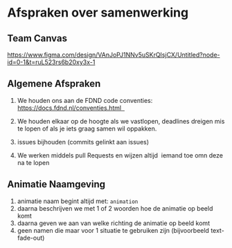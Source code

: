 # Afspraken over samenwerking


## Team Canvas
https://www.figma.com/design/VAnJoPJ1NNv5uSKrQIsjCX/Untitled?node-id=0-1&t=ruL523rs6b20xy3x-1


## Algemene Afspraken


1. We houden ons aan de FDND code conventies: https://docs.fdnd.nl/conventies.html  


2. We houden elkaar op de hoogte als we vastlopen, deadlines dreigen mis te lopen of als je iets graag samen wil oppakken.


3. issues bijhouden (commits gelinkt aan issues)  


4. We werken middels pull Requests en wijzen altijd  iemand toe omn deze na te lopen 


## Animatie Naamgeving
1. animatie naam begint altijd met: `animation`
2. daarna beschrijven we met 1 of 2 woorden hoe de animatie op beeld komt
3. daarna geven we aan van welke richting de animatie op beeld komt
4. geen namen die maar voor 1 situatie te gebruiken zijn (bijvoorbeeld text-fade-out)
